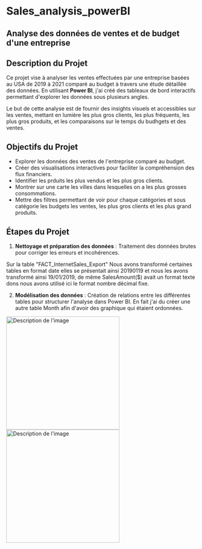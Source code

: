 # Sales_analysis_powerBI
## Analyse des données de ventes et de budget d'une entreprise


## Description du Projet
Ce projet vise à analyser les ventes effectuées par une entreprise basées au USA de 2019 à 2021 comparé au budget à travers une étude détaillée des données. En utilisant **Power BI**, j'ai créé des tableaux de bord interactifs permettant d'explorer les données sous plusieurs angles.

Le but de cette analyse est de fournir des insights visuels et accessibles sur les ventes, mettant en lumière les plus gros clients, les plus fréquents, les plus gros produits, et les comparaisons sur le temps du budhgets et des ventes.

## Objectifs du Projet
- Explorer les données des ventes de l'entreprise comparé au budget.
- Créer des visualisations interactives pour faciliter la compréhension des flux financiers.
- Identifier les prduits les plus vendus et les plus gros clients.
- Montrer sur une carte les villes dans lesquelles on a les plus grosses consommations.
- Mettre des filtres permettant de voir pour chaque catégories et sous catégorie les budgets les ventes, les plus gros clients et les plus grand produits.


## Étapes du Projet
1. **Nettoyage et préparation des données** : Traitement des données brutes pour corriger les erreurs et incohérences.

Sur la table "FACT_InternetSales_Export"
Nous avons transformé certaines tables en format date elles se présentait ainsi 20190119 et nous les avons transformé ainsi 19/01/2019, de même SalesAmount($) avait un format texte dons nous avons utilisé ici le format nombre décimal fixe.

2. **Modélisation des données** : Création de relations entre les différentes tables pour structurer l'analyse dans Power BI.
En fait j'ai du créer une autre table Month afin d'avoir des graphique qui étaient ordonnées.

<img src="https://github.com/user-attachments/assets/b4845e13-917a-4b20-9632-ecd8af11b7af" alt="Description de l'image" width="300">
<img src="https://github.com/user-attachments/assets/2818e3cc-a277-4aaa-aad7-43f1b6920a2b" alt="Description de l'image" width="300">

